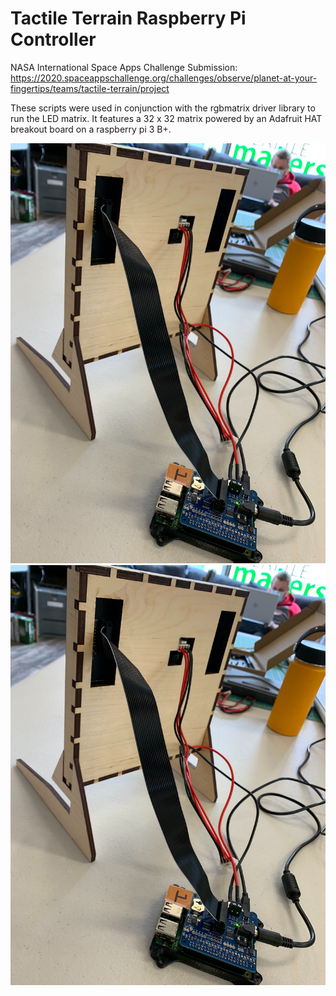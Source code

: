 # Tactile Terrain Raspberry Pi Controller

NASA International Space Apps Challenge Submission: https://2020.spaceappschallenge.org/challenges/observe/planet-at-your-fingertips/teams/tactile-terrain/project

These scripts were used in conjunction with the rgbmatrix driver library to run the LED matrix. It features a 32 x 32 matrix powered by an Adafruit HAT breakout board on a raspberry pi 3 B+.

![Front](https://raw.githubusercontent.com/tactileterrain/TT-RaspberryPiController/master/Image%20from%20iOS%20(10).jpg)
![Back](https://raw.githubusercontent.com/tactileterrain/TT-RaspberryPiController/master/Image%20from%20iOS%20(10).jpg)
